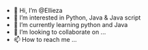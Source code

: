 - 👋 Hi, I’m @Ellieza
- 👀 I’m interested in Python, Java & Java script
- 🌱 I’m currently learning python and Java
- 💞️ I’m looking to collaborate on ...
- 📫 How to reach me ...

<!---
Ellieza/Ellieza is a ✨ special ✨ repository because its `README.md` (this file) appears on your GitHub profile.
You can click the Preview link to take a look at your changes.
--->
